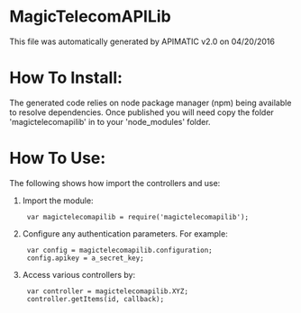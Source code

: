MagicTelecomAPILib
=================
This file was automatically generated by APIMATIC v2.0 on 04/20/2016


How To Install: 
=============
The generated code relies on node package manager (npm) being available to resolve dependencies.
Once published you will need copy the folder 'magictelecomapilib' in to your 'node_modules' folder.

  
How To Use:
===========
The following shows how import the controllers and use:

1) Import the module:

        var magictelecomapilib = require('magictelecomapilib');
2) Configure any authentication parameters. For example:

        var config = magictelecomapilib.configuration;
        config.apikey = a_secret_key;

3) Access various controllers by:

        var controller = magictelecomapilib.XYZ;
        controller.getItems(id, callback);
    

